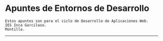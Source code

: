 # Apuntes de Entornos de Desarrollo

```
Estos apuntes son para el ciclo de Desarrollo de Aplicaciones Web.
IES Inca Garcilaso.
Montilla.
```
---
